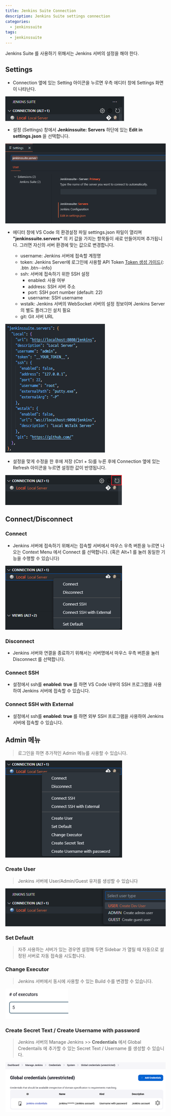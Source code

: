```yaml
---
title: Jenkins Suite Connection
description: Jenkins Suite settings connection
categories:
  - jenkinssuite
tags:
  - jenkinssuite
---
```


Jenkins Suite 를 사용하기 위해서는 Jenkins 서버의 설정을 해야 한다.

## Settings

* Connection 옆에 있는 Setting 아이콘을 누르면 우측 에디터 창에 Settings 화면이 나타난다.

![Settings](/images/settings/settings1_01.png)

* 설정 (Settings) 창에서 **Jenkinssuite: Servers** 하단에 있는 __Edit in settings.json__ 을 선택합니다.

![Servers](/images/settings/settings1_02.png)

* 에디터 창에 VS Code 의 환경설정 파일 settings.json 파일이 열리며 **"jenkinssuite.servers"** 의 키 값을 가지는 항목들이 새로 만들어지며 추가됩니다. 그러면 자신의 서버 환경에 맞는 값으로 변경합니다.

  * username: Jenkins 서버에 접속할 계정명
  * token: Jenkins Server에 로그인에 사용할 API Token [Token 생성 가이드](../../jenkins/jenkins-10-token/){: .btn .btn--info}
  * ssh: 서버에 접속하기 위한 SSH 설정
    * enabled: 사용 여부
    * address: SSH 서버 주소
    * port: SSH port number (default: 22)
    * username: SSH username
  * wstalk: Jenkins 서버의 WebSocket 서버의 설정 정보이며 Jenkins Server 의 별도 플러그인 설치 필요
  * git: Git 서버 URL

![settings_json](/images/settings/settings1_03.png)

* 설정을 맞게 수정을 한 후에 저장 (Ctrl + S)를 누른 후에 Connection 옆에 있는 Refresh 아이콘을 누르면 설정한 값이 반영됩니다.

![Refresh](/images/settings/settings1_04.png)

## Connect/Disconnect

### Connect

* Jenkins 서버에 접속하기 위해서는 접속할 서버에서 마우스 우측 버튼을 누르면 나오는 Context Menu 에서 Connect 를 선택합니다. (혹은 Alt+1 를 눌러 동일한 기능을 수행할 수 있습니다)

![Connect](/images/settings/connection1_01.png)

### Disconnect

* Jenkins 서버와 연결을 종료하기 위해서는 서버명에서 마우스 우측 버튼을 눌러 Disconnect 를 선택합니다.

### Connect SSH

* 설정에서 ssh를 **enabled: true** 를 하면 VS Code 내부의 SSH 프로그램을 사용하여 Jenkins 서버에 접속할 수 있습니다.

### Connect SSH with External

* 설정에서 ssh를 **enabled: true** 를 하면 외부 SSH 프로그램을 사용하여 Jenkins 서버에 접속할 수 있습니다.


## Admin 메뉴

> 로그인을 하면 추가적인 Admin 메뉴를 사용할 수 있습니다.

![Admin](/images/settings/connection2_01.png)

### Create User

> Jenkins 서버에 User/Admin/Guest 유저를 생성할 수 있습니다

![CreateUser](/images/settings/connection2_02.png)

### Set Default

> 자주 사용하는 서버가 있는 경우엔 설정해 두면 Sidebar 가 열릴 때 자동으로 설정된 서버로 자동 접속을 시도합니다.

### Change Executor

> Jenkins 서버에서 동시에 사용할 수 있는 Build 수를 변경할 수 있습니다.

![Executor](/images/settings/connection2_03.png)

### Create Secret Text / Create Username with password

> Jenkins 서버의 Manage Jenkins >> **Credentials** 에서 Global Credentails 에 추가할 수 있는 Secret Text / Username 를 생성할 수 있습니다.

![SecretText](/images/settings/connection2_04.png)
